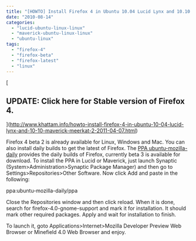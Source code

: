 ```yaml
---
title: "[HOWTO] Install Firefox 4 in Ubuntu 10.04 Lucid Lynx and 10.10 Maverick Meerkat"
date: "2010-08-14"
categories: 
  - "lucid-ubuntu-linux-linux"
  - "maverick-ubuntu-linux-linux"
  - "ubuntu-linux"
tags: 
  - "firefox-4"
  - "firefox-beta"
  - "firefox-latest"
  - "linux"
---
```


[

## UPDATE: Click here for Stable version of Firefox 4.

](http://www.khattam.info/howto-install-firefox-4-in-ubuntu-10-04-lucid-lynx-and-10-10-maverick-meerkat-2-2011-04-07.html)

Firefox 4 beta 2 is already available for Linux, Windows and Mac. You can also install daily builds to get the latest of Firefox. The [PPA ubuntu-mozilla-daily](https://launchpad.net/~ubuntu-mozilla-daily/+archive/ppa) provides the daily builds of Firefox, currently beta 3 is available for download. To install the PPA in Lucid or Maverick, just launch Synaptic (System>Administration>Synaptic Package Manager) and then go to Settings>Repositories>Other Software. Now click Add and paste in the following:

ppa:ubuntu-mozilla-daily/ppa

Close the Repositories window and then click reload. When it is done, search for firefox-4.0-gnome-support and mark it for installation. It should mark other required packages. Apply and wait for installation to finish.

To launch it, goto Applications>Internet>Mozilla Developer Preview Web Browser or Minefield 4.0 Web Browser and enjoy.
